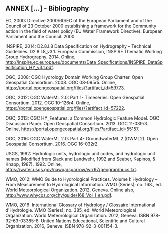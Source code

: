 ## ANNEX […] - Bibliography 

EC, 2000: Directive 2000/60/EC of the European Parliament and of the Council of 23 October 2000 establishing a framework for the Community action in the field of water policy (EU Water Framework Directive). European Parliament and the Council. 2000.  

INSPIRE, 2014: D2.8.I.8 Data Specification on Hydrography – Technical Guidelines. D2.8.I.8_v3.1. European Commission, INSPIRE Thematic Working Group Hydrography. 2014. Online, http://inspire.ec.europa.eu/documents/Data_Specifications/INSPIRE_DataSpecification_HY_v3.1.pdf.

OGC, 2008: OGC Hydrology Domain Working Group Charter. Open Geospatial Consortium. 2008. OGC 08-095r5. Online, https://portal.opengeospatial.org/files/?artifact_id=59773.

OGC, 2012: OGC WaterML 2.0: Part 1- Timeseries. Open Geospatial Consortium. 2012. OGC 10-126r4. Online, https://portal.opengeospatial.org/files/?artifact_id=57222. 

OGC, 2013: OGC HY\_Features: a Common Hydrologic Feature Model. OGC Discussion Paper. Open Geospatial Consortium. 2013. OGC 11-039r3. Online, https://portal.opengeospatial.org/files/?artifact_id=55157.

OGC, 2016: OGC WaterML 2.0: Part 4- GroundwaterML 2 (GWML2). Open Geospatial Consortium. 2016. OGC 16-032r2.

USGS, 1992: Hydrologic units, hydrologic unit codes, and hydrologic unit names (Modified from Slack and Landwehr, 1992 and Seaber, Kapinos, & Knapp, 1987). 1992. Online, https://water.usgs.gov/nawqa/sparrow/wrr97/geograp/hucs.txt.

WMO, 2012: WMO Guide to Hydrological Practices. Volume I: Hydrology – From Measurement to Hydrological Information. WMO (Series); no. 168., ed. World Meteorological Organization. 2012, Geneva. Online also, http://www.whycos.org/chy/guide/168_Vol_I_en.pdf.

WMO, 2016: International Glossary of Hydrology / Glossaire International d'Hydrologie. WMO (Series); no. 385, ed. World Meteorological Organization. World Meteorological Organization. 2012, Geneva. ISBN 978-92-63-03385-8. United Nations Educational, Scientific and Cultural Organization. 2016, Geneve. ISBN 978-92-3-001154-3. 



